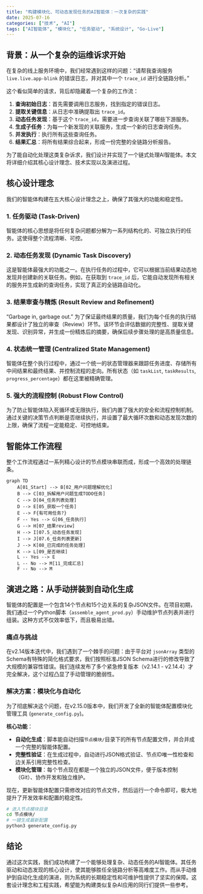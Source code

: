 ```yaml
---
title: "构建模块化、可动态发现任务的AI智能体：一次复杂的实践"
date: 2025-07-16
categories: ["技术", "AI"]
tags: ["AI智能体", "模块化", "任务驱动", "系统设计", "Go-Live"]
---
```


## 背景：从一个复杂的运维诉求开始

在复杂的线上服务环境中，我们经常遇到这样的问题：“请帮我查询服务 `live.live.app-blink` 的错误日志，并对其中一个 `trace_id` 进行全链路分析。”

这个看似简单的请求，背后却隐藏着一个复杂的工作流：
1.  **查询初始日志**：首先需要调用日志服务，找到指定的错误日志。
2.  **提取关键信息**：从日志中准确提取出 `trace_id`。
3.  **动态任务发现**：基于这个 `trace_id`，需要进一步查询关联了哪些下游服务。
4.  **生成子任务**：为每一个新发现的关联服务，生成一个新的日志查询任务。
5.  **并发执行**：执行所有这些查询任务。
6.  **结果汇总**：将所有结果综合起来，形成一份完整的全链路分析报告。

为了能自动化处理这类复杂诉求，我们设计并实现了一个链式处理AI智能体。本文将详细介绍其核心设计理念、技术实现以及演进过程。

## 核心设计理念

我们的智能体构建在五大核心设计理念之上，确保了其强大的功能和稳定性。

### 1. 任务驱动 (Task-Driven)
智能体的核心思想是将任何复杂问题都分解为一系列结构化的、可独立执行的任务。这使得整个流程清晰、可控。

### 2. 动态任务发现 (Dynamic Task Discovery)
这是智能体最强大的功能之一。在执行任务的过程中，它可以根据当前结果动态地发现并创建新的关联任务。例如，在获取到 `trace_id` 后，它能自动发现所有相关的服务并生成新的查询任务，实现了真正的全链路自动化。

### 3. 结果审查与精炼 (Result Review and Refinement)
“Garbage in, garbage out.” 为了保证最终结果的质量，我们为每个任务的执行结果都设计了独立的审查（Review）环节。该环节会评估数据的完整性、提取关键发现、识别异常，并生成一份精炼后的摘要，确保后续步骤处理的是高质量信息。

### 4. 状态统一管理 (Centralized State Management)
智能体在整个执行过程中，通过一个统一的状态管理器来跟踪任务进度、存储所有中间结果和最终结果、并控制流程的走向。所有状态（如 `taskList`, `taskResults`, `progress_percentage`）都在这里被精确管理。

### 5. 强大的流程控制 (Robust Flow Control)
为了防止智能体陷入死循环或无限执行，我们内置了强大的安全和流程控制机制。通过关键的决策节点判断是否继续执行，并设置了最大循环次数和动态发现次数的上限，确保了流程一定能稳定、可控地结束。

## 智能体工作流程

整个工作流程通过一系列精心设计的节点模块串联而成，形成一个高效的处理链条。

```mermaid
graph TD
    A[01_Start] --> B[02_用户问题理解优化]
    B --> C[03_拆解用户问题生成TODO任务]
    C --> D[04_任务列表处理]
    D --> E[05_获取一个任务]
    E --> F{有可用任务?}
    F -- Yes --> G[06_任务执行]
    G --> H[07_结果review]
    H --> I[07.5_动态任务发现]
    I --> J[07.6_任务列表更新]
    J --> K[08_已完成的任务处理]
    K --> L[09_是否继续]
    L -- Yes --> E
    L -- No --> M[11_完成汇总]
    F -- No --> M
```

## 演进之路：从手动拼装到自动化生成

智能体的配置是一个包含14个节点和15个边关系的复杂JSON文件。在项目初期，我们通过一个Python脚本（`assemble_agent_prod.py`）手动维护节点列表并进行组装。这种方式不仅效率低下，而且极易出错。

### 痛点与挑战
在v2.14版本迭代中，我们遇到了一个棘手的问题：由于平台对 `jsonArray` 类型的Schema有特殊的简化格式要求，我们按照标准JSON Schema进行的修改导致了大规模的兼容性错误。我们连续发布了多个紧急修复版本（v2.14.1 - v2.14.4）才完全解决，这个过程凸显了手动管理的脆弱性。

### 解决方案：模块化与自动化
为了彻底解决这个问题，在v2.15.0版本中，我们开发了全新的智能体配置模块化管理工具 (`generate_config.py`)。

**核心功能**：
- **自动化生成**：脚本能自动扫描`节点模块/`目录下的所有节点配置文件，并合并成一个完整的智能体配置。
- **完整性验证**：在生成过程中，自动进行JSON格式验证、节点ID唯一性检查和边关系引用完整性检查。
- **模块化管理**：每个节点现在都是一个独立的JSON文件，便于版本控制（Git）、协作开发和独立维护。

现在，更新智能体配置只需修改对应的节点文件，然后运行一个命令即可，极大地提升了开发效率和配置的稳定性。

```bash
# 进入节点模块目录
cd 节点模块/
# 一键生成最新配置
python3 generate_config.py
```

## 结论

通过这次实践，我们成功构建了一个能够处理复杂、动态任务的AI智能体。其任务驱动和动态发现的核心设计，使其能够胜任全链路分析等高难度工作。而从手动维护到自动化生成的演进，则为系统的长期稳定性和可维护性提供了坚实的保障。这套设计理念和工程实践，希望能为构建类似复杂AI应用的同行们提供一些参考。
